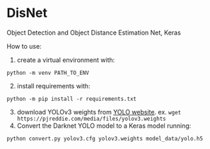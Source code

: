 # DisNet
Object Detection and Object Distance Estimation Net, Keras

How to use:
1) create a virtual environment with:
```
python -m venv PATH_TO_ENV
```
2) install requirements with:
```
python -m pip install -r requirements.txt
```
3) download YOLOv3 weights from [YOLO website](http://pjreddie.com/darknet/yolo/).
ex. ```wget https://pjreddie.com/media/files/yolov3.weights```
4) Convert the Darknet YOLO model to a Keras model running:
```
python convert.py yolov3.cfg yolov3.weights model_data/yolo.h5
```